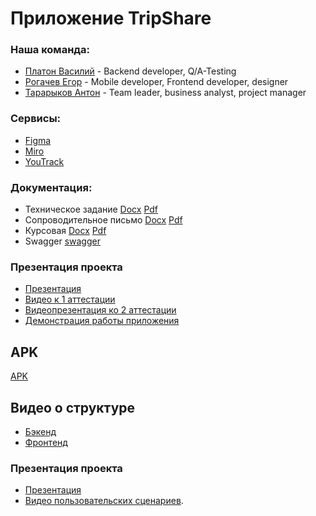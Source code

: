 # Приложение TripShare

### Наша команда:
 * [Платон Василий](https://github.com/vasiaplaton) - Backend developer, Q/A-Testing
 * [Рогачев Егор](https://github.com/eg0r4444ik) - Mobile developer, Frontend developer, designer
 * [Тарарыков Антон](https://github.com/TonyBambonyT) - Team leader, business analyst, project manager

### Сервисы:
 * [Figma](https://figma.fun/DPWxUK)
 * [Miro](https://miro.com/app/board/uXjVNiCTq4E=/)
 * [YouTrack](https://tararykov.youtrack.cloud/projects/f3c55d82-8673-4407-8353-07a18e92d4cc)

### Документация:
 * Техническое задание [Docx](https://github.com/vasiaplaton/TripShare/blob/main/Documentation/Tekhnicheskoe_Zadanie_TripShare.docx) [Pdf](https://github.com/vasiaplaton/TripShare/blob/main/Documentation/Tekhnicheskoe_Zadanie_TripShare.pdf)
 * Сопроводительное письмо [Docx](https://github.com/vasiaplaton/TripShare/blob/main/Documentation/Letter.docx) [Pdf](https://github.com/vasiaplaton/TripShare/blob/main/Documentation/Letter.pdf)
 * Курсовая [Docx](https://github.com/vasiaplaton/TripShare/blob/main/Documentation/New2/Kursovaya_rabota_final.docx) [Pdf](https://github.com/vasiaplaton/TripShare/blob/main/Documentation/New2/Kursovaya_rabota_final.pdf)
 * Swagger [swagger](http://193.222.62.211:8000/docs)
### Презентация проекта
 * [Презентация](https://github.com/vasiaplaton/TripShare/blob/main/Presentation/Presentation.pdf)
 * [Видео к 1 аттестации](https://www.youtube.com/watch?v=IuMxdXlnphY)
 * [Видеопрезентация ко 2 аттестации](https://drive.google.com/file/d/1DA2Q2GM9w3apkwfgrMkE_NA7CSiLwzlK/view?usp=sharing)
 * [Демонстрация работы приложения](https://youtu.be/j7KzPfaEAOs)

## APK
[APK](https://github.com/vasiaplaton/TripShare/blob/main/TripShare.apk)

## Видео о структуре
 * [Бэкенд](https://youtu.be/1VoH4M3xit4)
 * [Фронтенд](https://www.youtube.com/watch?v=HiGrKUflbYI)

### Презентация проекта
 * [Презентация](https://github.com/vasiaplaton/TripShare/blob/main/Presentation3/Final.pdf)
 * [Видео пользовательских сценариев](https://www.youtube.com/watch?v=tfhm-vOYopI&ab_channel=%D0%95%D0%B3%D0%BE%D1%80%D0%A0%D0%BE%D0%B3%D0%B0%D1%87%D0%B5%D0%B2).


